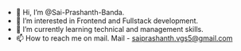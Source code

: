 - 👋 Hi, I’m @Sai-Prashanth-Banda.
- 👀 I’m interested in Frontend and Fullstack development.
- 🌱 I’m currently learning technical and management skills.
- 📫 How to reach me on mail. 
Mail - saiprashanth.vgs5@gmail.com

<!---
Sai-Prashanth-Banda/Sai-Prashanth-Banda is a ✨ special ✨ repository because its `README.md` (this file) appears on your GitHub profile.
You can click the Preview link to take a look at your changes.
--->
